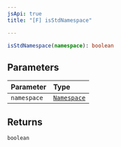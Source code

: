 ```yaml
---
jsApi: true
title: "[F] isStdNamespace"

---
```

```ts
isStdNamespace(namespace): boolean
```

## Parameters

| Parameter | Type |
| :------ | :------ |
| `namespace` | [`Namespace`](Interface.Namespace.md) |

## Returns

`boolean`
